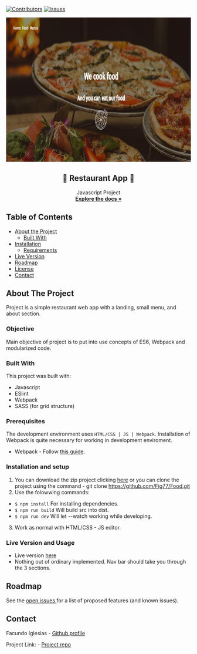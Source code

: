 [![Contributors][contributors-shield]][contributors-url]
[![Issues][issues-shield]][issues-url]
<br />
<p align="center">
  <img src="rest.png" alt="menu" width="718" height="394">
  <h2 align="center">🍕 Restaurant App 🍕</h2>
  <p align="center">
  	Javascript Project
    <br />
    <a href="https://github.com/Fig77/Food"><strong>Explore the docs »</strong></a>
    <br />
</p>


<!-- TABLE OF CONTENTS -->
## Table of Contents

* [About the Project](#about-the-project)
  * [Built With](#built-with)
* [Installation](#installation-and-setup)
	* [Requirements](#perquisites)
* [Live Version](#live-version-and-usage)
* [Roadmap](#roadmap)
* [License](#license)
* [Contact](#contact)


<!-- ABOUT THE PROJECT -->
## About The Project 
Project is a simple restaurant web app with a landing, small menu, and about section.

### Objective
Main objective of project is to put into use concepts of ES6, Webpack and modularized code.

### Built With
This project was built with: 
* Javascript
* ESlint
* Webpack
* SASS (for grid structure)

### Prerequisites
 The development environment uses `HTML/CSS | JS | Webpack`. Installation of Webpack is quite necessary for working in development enviroment.
  - Webpack - Follow [this guide](https://webpack.js.org/guides/installation/).
  
### Installation and setup
1. You can download the zip project clicking [here](https://github.com/Fig77/Food.git) or you can clone the project using the command - git clone <https://github.com/Fig77/Food.git>
2. Use the folowwing commands: 

- `$ npm install` For installing dependencies.
- `$ npm run build` Will build src into dist.
- `$ npm run dev` Will let --watch working while developing.

3. Work as normal with HTML/CSS - JS editor.

### Live Version and Usage

* Live version [here](https://fig77.github.io/Food/index.html)
* Nothing out of ordinary implemented. Nav bar should take you through the 3 sections.

<!-- ROADMAP -->

## Roadmap

See the [open issues ](https://github.com/Fig77/Food/issues)for a list of proposed features (and known issues).

<!-- CONTACT -->
## Contact

Facundo Iglesias - [Github profile](https://github.com/Fig77)

Project Link: - [Project repo](https://github.com/Fig77/Food)

<!-- MARKDOWN LINKS & IMAGES -->
<!-- https://www.markdownguide.org/basic-syntax/#reference-style-links -->
[contributors-shield]: https://img.shields.io/badge/Contributors-1-brightgreen
[contributors-url]: https://github.com/Fig77/Food/graphs/contributors
[issues-shield]: https://img.shields.io/badge/issues-0-%2300ff00
[issues-url]: https://github.com/Fig77/Food/issues
[product-screenshot]: assets/menu.png
